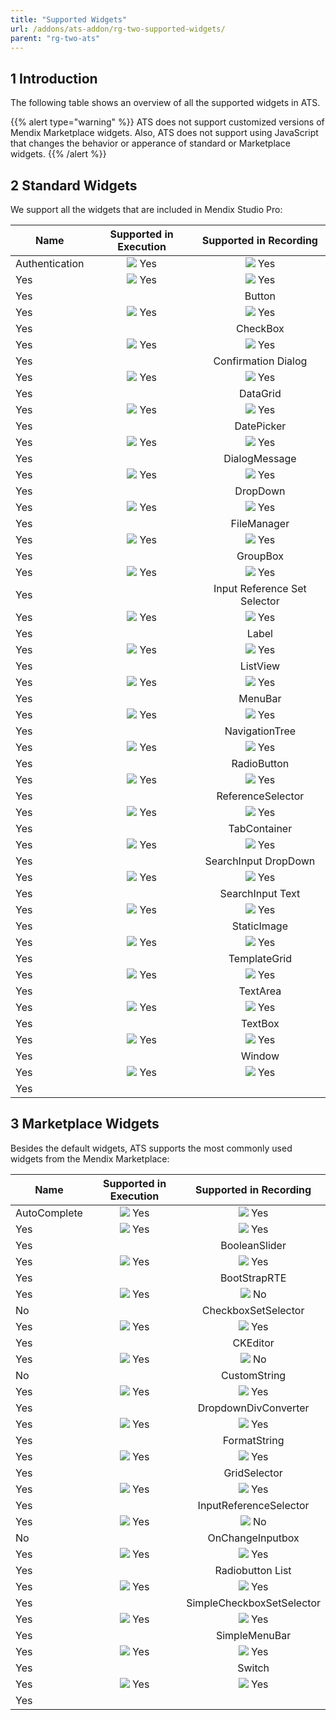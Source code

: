 ```yaml
---
title: "Supported Widgets"
url: /addons/ats-addon/rg-two-supported-widgets/
parent: "rg-two-ats"
---
```


## 1 Introduction

The following table shows an overview of all the supported widgets in ATS.

{{% alert type="warning" %}}
ATS does not support customized versions of Mendix Marketplace widgets. Also, ATS does not support using JavaScript that changes the behavior or apperance of standard or Marketplace widgets.
{{% /alert %}}

## 2 Standard Widgets

We support all the widgets that are included in Mendix Studio Pro:

| Name | Supported in Execution | Supported in Recording |
| ---- | :--------------------: | :--------------------: |
| Authentication | ![](/attachments/addons/ats-addon/rg-ats/rg-two-ats/rg-two-supported-widgets/green.png) Yes | ![](attachments/rg-two-supported-widgets/green.png) Yes |
 Yes | ![](/attachments/addons/ats-addon/rg-ats/rg-two-ats/rg-two-supported-widgets/green.png) Yes | ![](attachments/rg-two-supported-widgets/green.png) Yes |
 Yes || Button |![](/attachments/addons/ats-addon/rg-ats/rg-two-ats/rg-two-supported-widgets/green.png) Yes | ![](attachments/rg-two-supported-widgets/green.png) Yes |
 Yes | ![](/attachments/addons/ats-addon/rg-ats/rg-two-ats/rg-two-supported-widgets/green.png) Yes | ![](attachments/rg-two-supported-widgets/green.png) Yes |
 Yes || CheckBox | ![](/attachments/addons/ats-addon/rg-ats/rg-two-ats/rg-two-supported-widgets/green.png) Yes | ![](attachments/rg-two-supported-widgets/green.png) Yes |
 Yes | ![](/attachments/addons/ats-addon/rg-ats/rg-two-ats/rg-two-supported-widgets/green.png) Yes | ![](attachments/rg-two-supported-widgets/green.png) Yes |
 Yes || Confirmation Dialog | ![](/attachments/addons/ats-addon/rg-ats/rg-two-ats/rg-two-supported-widgets/green.png) Yes | ![](attachments/rg-two-supported-widgets/green.png) Yes |
 Yes | ![](/attachments/addons/ats-addon/rg-ats/rg-two-ats/rg-two-supported-widgets/green.png) Yes | ![](attachments/rg-two-supported-widgets/green.png) Yes |
 Yes || DataGrid | ![](/attachments/addons/ats-addon/rg-ats/rg-two-ats/rg-two-supported-widgets/green.png) Yes |  ![](attachments/rg-two-supported-widgets/green.png) Yes|
 Yes |  ![](/attachments/addons/ats-addon/rg-ats/rg-two-ats/rg-two-supported-widgets/green.png) Yes |  ![](attachments/rg-two-supported-widgets/green.png) Yes|
 Yes|| DatePicker | ![](/attachments/addons/ats-addon/rg-ats/rg-two-ats/rg-two-supported-widgets/green.png) Yes | ![](attachments/rg-two-supported-widgets/green.png) Yes |
 Yes | ![](/attachments/addons/ats-addon/rg-ats/rg-two-ats/rg-two-supported-widgets/green.png) Yes | ![](attachments/rg-two-supported-widgets/green.png) Yes |
 Yes || DialogMessage | ![](/attachments/addons/ats-addon/rg-ats/rg-two-ats/rg-two-supported-widgets/green.png) Yes | ![](attachments/rg-two-supported-widgets/green.png) Yes |
 Yes | ![](/attachments/addons/ats-addon/rg-ats/rg-two-ats/rg-two-supported-widgets/green.png) Yes | ![](attachments/rg-two-supported-widgets/green.png) Yes |
 Yes || DropDown | ![](/attachments/addons/ats-addon/rg-ats/rg-two-ats/rg-two-supported-widgets/green.png) Yes | ![](attachments/rg-two-supported-widgets/green.png) Yes |
 Yes | ![](/attachments/addons/ats-addon/rg-ats/rg-two-ats/rg-two-supported-widgets/green.png) Yes | ![](attachments/rg-two-supported-widgets/green.png) Yes |
 Yes || FileManager | ![](/attachments/addons/ats-addon/rg-ats/rg-two-ats/rg-two-supported-widgets/green.png) Yes | ![](attachments/rg-two-supported-widgets/green.png) Yes |
 Yes | ![](/attachments/addons/ats-addon/rg-ats/rg-two-ats/rg-two-supported-widgets/green.png) Yes | ![](attachments/rg-two-supported-widgets/green.png) Yes |
 Yes || GroupBox | ![](/attachments/addons/ats-addon/rg-ats/rg-two-ats/rg-two-supported-widgets/green.png) Yes | ![](attachments/rg-two-supported-widgets/green.png) Yes |
 Yes | ![](/attachments/addons/ats-addon/rg-ats/rg-two-ats/rg-two-supported-widgets/green.png) Yes | ![](attachments/rg-two-supported-widgets/green.png) Yes |
 Yes || Input Reference Set Selector | ![](/attachments/addons/ats-addon/rg-ats/rg-two-ats/rg-two-supported-widgets/green.png) Yes | ![](attachments/rg-two-supported-widgets/green.png) Yes |
 Yes | ![](/attachments/addons/ats-addon/rg-ats/rg-two-ats/rg-two-supported-widgets/green.png) Yes | ![](attachments/rg-two-supported-widgets/green.png) Yes |
 Yes || Label | ![](/attachments/addons/ats-addon/rg-ats/rg-two-ats/rg-two-supported-widgets/green.png) Yes | ![](attachments/rg-two-supported-widgets/green.png) Yes|
 Yes | ![](/attachments/addons/ats-addon/rg-ats/rg-two-ats/rg-two-supported-widgets/green.png) Yes | ![](attachments/rg-two-supported-widgets/green.png) Yes|
 Yes|| ListView | ![](/attachments/addons/ats-addon/rg-ats/rg-two-ats/rg-two-supported-widgets/green.png) Yes | ![](attachments/rg-two-supported-widgets/green.png) Yes |
 Yes | ![](/attachments/addons/ats-addon/rg-ats/rg-two-ats/rg-two-supported-widgets/green.png) Yes | ![](attachments/rg-two-supported-widgets/green.png) Yes |
 Yes || MenuBar | ![](/attachments/addons/ats-addon/rg-ats/rg-two-ats/rg-two-supported-widgets/green.png) Yes | ![](attachments/rg-two-supported-widgets/green.png) Yes |
 Yes | ![](/attachments/addons/ats-addon/rg-ats/rg-two-ats/rg-two-supported-widgets/green.png) Yes | ![](attachments/rg-two-supported-widgets/green.png) Yes |
 Yes || NavigationTree | ![](/attachments/addons/ats-addon/rg-ats/rg-two-ats/rg-two-supported-widgets/green.png) Yes | ![](attachments/rg-two-supported-widgets/green.png) Yes |
 Yes | ![](/attachments/addons/ats-addon/rg-ats/rg-two-ats/rg-two-supported-widgets/green.png) Yes | ![](attachments/rg-two-supported-widgets/green.png) Yes |
 Yes || RadioButton | ![](/attachments/addons/ats-addon/rg-ats/rg-two-ats/rg-two-supported-widgets/green.png) Yes | ![](attachments/rg-two-supported-widgets/green.png) Yes |
 Yes | ![](/attachments/addons/ats-addon/rg-ats/rg-two-ats/rg-two-supported-widgets/green.png) Yes | ![](attachments/rg-two-supported-widgets/green.png) Yes |
 Yes || ReferenceSelector | ![](/attachments/addons/ats-addon/rg-ats/rg-two-ats/rg-two-supported-widgets/green.png) Yes | ![](attachments/rg-two-supported-widgets/green.png) Yes |
 Yes | ![](/attachments/addons/ats-addon/rg-ats/rg-two-ats/rg-two-supported-widgets/green.png) Yes | ![](attachments/rg-two-supported-widgets/green.png) Yes |
 Yes || TabContainer | ![](/attachments/addons/ats-addon/rg-ats/rg-two-ats/rg-two-supported-widgets/green.png) Yes | ![](attachments/rg-two-supported-widgets/green.png) Yes |
 Yes | ![](/attachments/addons/ats-addon/rg-ats/rg-two-ats/rg-two-supported-widgets/green.png) Yes | ![](attachments/rg-two-supported-widgets/green.png) Yes |
 Yes || SearchInput DropDown | ![](/attachments/addons/ats-addon/rg-ats/rg-two-ats/rg-two-supported-widgets/green.png) Yes | ![](attachments/rg-two-supported-widgets/green.png) Yes |
 Yes | ![](/attachments/addons/ats-addon/rg-ats/rg-two-ats/rg-two-supported-widgets/green.png) Yes | ![](attachments/rg-two-supported-widgets/green.png) Yes |
 Yes || SearchInput Text | ![](/attachments/addons/ats-addon/rg-ats/rg-two-ats/rg-two-supported-widgets/green.png) Yes | ![](attachments/rg-two-supported-widgets/green.png) Yes |
 Yes | ![](/attachments/addons/ats-addon/rg-ats/rg-two-ats/rg-two-supported-widgets/green.png) Yes | ![](attachments/rg-two-supported-widgets/green.png) Yes |
 Yes || StaticImage | ![](/attachments/addons/ats-addon/rg-ats/rg-two-ats/rg-two-supported-widgets/green.png) Yes | ![](attachments/rg-two-supported-widgets/green.png) Yes |
 Yes | ![](/attachments/addons/ats-addon/rg-ats/rg-two-ats/rg-two-supported-widgets/green.png) Yes | ![](attachments/rg-two-supported-widgets/green.png) Yes |
 Yes || TemplateGrid | ![](/attachments/addons/ats-addon/rg-ats/rg-two-ats/rg-two-supported-widgets/green.png) Yes | ![](attachments/rg-two-supported-widgets/green.png) Yes |
 Yes | ![](/attachments/addons/ats-addon/rg-ats/rg-two-ats/rg-two-supported-widgets/green.png) Yes | ![](attachments/rg-two-supported-widgets/green.png) Yes |
 Yes || TextArea | ![](/attachments/addons/ats-addon/rg-ats/rg-two-ats/rg-two-supported-widgets/green.png) Yes | ![](attachments/rg-two-supported-widgets/green.png) Yes |
 Yes | ![](/attachments/addons/ats-addon/rg-ats/rg-two-ats/rg-two-supported-widgets/green.png) Yes | ![](attachments/rg-two-supported-widgets/green.png) Yes |
 Yes || TextBox | ![](/attachments/addons/ats-addon/rg-ats/rg-two-ats/rg-two-supported-widgets/green.png) Yes | ![](attachments/rg-two-supported-widgets/green.png) Yes |
 Yes | ![](/attachments/addons/ats-addon/rg-ats/rg-two-ats/rg-two-supported-widgets/green.png) Yes | ![](attachments/rg-two-supported-widgets/green.png) Yes |
 Yes || Window | ![](/attachments/addons/ats-addon/rg-ats/rg-two-ats/rg-two-supported-widgets/green.png) Yes | ![](attachments/rg-two-supported-widgets/green.png) Yes |
 Yes | ![](/attachments/addons/ats-addon/rg-ats/rg-two-ats/rg-two-supported-widgets/green.png) Yes | ![](attachments/rg-two-supported-widgets/green.png) Yes |
 Yes |
## 3 Marketplace Widgets

Besides the default widgets, ATS supports the most commonly used widgets from the Mendix Marketplace:

| Name | Supported in Execution | Supported in Recording |
| ---- | :--------------------: | :--------------------: |
| AutoComplete |  ![](/attachments/addons/ats-addon/rg-ats/rg-two-ats/rg-two-supported-widgets/green.png) Yes | ![](attachments/rg-two-supported-widgets/green.png) Yes|
 Yes | ![](/attachments/addons/ats-addon/rg-ats/rg-two-ats/rg-two-supported-widgets/green.png) Yes | ![](attachments/rg-two-supported-widgets/green.png) Yes|
 Yes|| BooleanSlider |  ![](/attachments/addons/ats-addon/rg-ats/rg-two-ats/rg-two-supported-widgets/green.png) Yes | ![](attachments/rg-two-supported-widgets/green.png) Yes|
 Yes | ![](/attachments/addons/ats-addon/rg-ats/rg-two-ats/rg-two-supported-widgets/green.png) Yes | ![](attachments/rg-two-supported-widgets/green.png) Yes|
 Yes|| BootStrapRTE | ![](/attachments/addons/ats-addon/rg-ats/rg-two-ats/rg-two-supported-widgets/green.png) Yes | ![](attachments/rg-two-supported-widgets/red.png) No |
 Yes | ![](/attachments/addons/ats-addon/rg-ats/rg-two-ats/rg-two-supported-widgets/green.png) Yes | ![](attachments/rg-two-supported-widgets/red.png) No |
 No || CheckboxSetSelector | ![](/attachments/addons/ats-addon/rg-ats/rg-two-ats/rg-two-supported-widgets/green.png) Yes | ![](attachments/rg-two-supported-widgets/green.png) Yes |
 Yes | ![](/attachments/addons/ats-addon/rg-ats/rg-two-ats/rg-two-supported-widgets/green.png) Yes | ![](attachments/rg-two-supported-widgets/green.png) Yes |
 Yes || CKEditor | ![](/attachments/addons/ats-addon/rg-ats/rg-two-ats/rg-two-supported-widgets/green.png) Yes | ![](attachments/rg-two-supported-widgets/red.png) No |
 Yes | ![](/attachments/addons/ats-addon/rg-ats/rg-two-ats/rg-two-supported-widgets/green.png) Yes | ![](attachments/rg-two-supported-widgets/red.png) No |
 No || CustomString | ![](/attachments/addons/ats-addon/rg-ats/rg-two-ats/rg-two-supported-widgets/green.png) Yes | ![](attachments/rg-two-supported-widgets/green.png) Yes |
 Yes | ![](/attachments/addons/ats-addon/rg-ats/rg-two-ats/rg-two-supported-widgets/green.png) Yes | ![](attachments/rg-two-supported-widgets/green.png) Yes |
 Yes || DropdownDivConverter | ![](/attachments/addons/ats-addon/rg-ats/rg-two-ats/rg-two-supported-widgets/green.png) Yes | ![](attachments/rg-two-supported-widgets/green.png) Yes|
 Yes | ![](/attachments/addons/ats-addon/rg-ats/rg-two-ats/rg-two-supported-widgets/green.png) Yes | ![](attachments/rg-two-supported-widgets/green.png) Yes|
 Yes|| FormatString | ![](/attachments/addons/ats-addon/rg-ats/rg-two-ats/rg-two-supported-widgets/green.png) Yes | ![](attachments/rg-two-supported-widgets/green.png) Yes |
 Yes | ![](/attachments/addons/ats-addon/rg-ats/rg-two-ats/rg-two-supported-widgets/green.png) Yes | ![](attachments/rg-two-supported-widgets/green.png) Yes |
 Yes || GridSelector | ![](/attachments/addons/ats-addon/rg-ats/rg-two-ats/rg-two-supported-widgets/green.png) Yes | ![](attachments/rg-two-supported-widgets/green.png) Yes |
 Yes | ![](/attachments/addons/ats-addon/rg-ats/rg-two-ats/rg-two-supported-widgets/green.png) Yes | ![](attachments/rg-two-supported-widgets/green.png) Yes |
 Yes || InputReferenceSelector | ![](/attachments/addons/ats-addon/rg-ats/rg-two-ats/rg-two-supported-widgets/green.png) Yes | ![](attachments/rg-two-supported-widgets/red.png) No |
 Yes | ![](/attachments/addons/ats-addon/rg-ats/rg-two-ats/rg-two-supported-widgets/green.png) Yes | ![](attachments/rg-two-supported-widgets/red.png) No |
 No || OnChangeInputbox | ![](/attachments/addons/ats-addon/rg-ats/rg-two-ats/rg-two-supported-widgets/green.png) Yes | ![](attachments/rg-two-supported-widgets/green.png) Yes |
 Yes | ![](/attachments/addons/ats-addon/rg-ats/rg-two-ats/rg-two-supported-widgets/green.png) Yes | ![](attachments/rg-two-supported-widgets/green.png) Yes |
 Yes || Radiobutton List | ![](/attachments/addons/ats-addon/rg-ats/rg-two-ats/rg-two-supported-widgets/green.png) Yes | ![](attachments/rg-two-supported-widgets/green.png) Yes |
 Yes | ![](/attachments/addons/ats-addon/rg-ats/rg-two-ats/rg-two-supported-widgets/green.png) Yes | ![](attachments/rg-two-supported-widgets/green.png) Yes |
 Yes || SimpleCheckboxSetSelector | ![](/attachments/addons/ats-addon/rg-ats/rg-two-ats/rg-two-supported-widgets/green.png) Yes | ![](attachments/rg-two-supported-widgets/green.png) Yes |
 Yes | ![](/attachments/addons/ats-addon/rg-ats/rg-two-ats/rg-two-supported-widgets/green.png) Yes | ![](attachments/rg-two-supported-widgets/green.png) Yes |
 Yes || SimpleMenuBar | ![](/attachments/addons/ats-addon/rg-ats/rg-two-ats/rg-two-supported-widgets/green.png) Yes | ![](attachments/rg-two-supported-widgets/green.png) Yes |
 Yes | ![](/attachments/addons/ats-addon/rg-ats/rg-two-ats/rg-two-supported-widgets/green.png) Yes | ![](attachments/rg-two-supported-widgets/green.png) Yes |
 Yes || Switch | ![](/attachments/addons/ats-addon/rg-ats/rg-two-ats/rg-two-supported-widgets/green.png) Yes | ![](attachments/rg-two-supported-widgets/green.png) Yes |
 Yes | ![](/attachments/addons/ats-addon/rg-ats/rg-two-ats/rg-two-supported-widgets/green.png) Yes | ![](attachments/rg-two-supported-widgets/green.png) Yes |
 Yes |